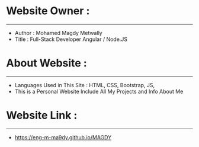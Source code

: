 # Website Owner :
-----------------------
- Author : Mohamed Magdy Metwally
- Title : Full-Stack Developer Angular / Node.JS
#
# About Website :
-----------------------
- Languages Used in This Site : HTML, CSS, Bootstrap, JS,
- This is a Personal Website Include All My Projects and Info About Me
#
# Website Link :
------------------------
- https://eng-m-ma9dy.github.io/MAGDY

